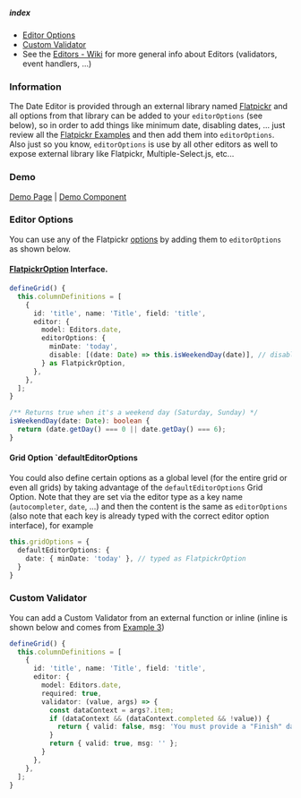 ##### index
- [Editor Options](#editor-options)
- [Custom Validator](#custom-validator)
- See the [Editors - Wiki](../Editors.md) for more general info about Editors (validators, event handlers, ...)

### Information
The Date Editor is provided through an external library named [Flatpickr](https://flatpickr.js.org/examples/) and all options from that library can be added to your `editorOptions` (see below), so in order to add things like minimum date, disabling dates, ... just review all the [Flatpickr Examples](https://flatpickr.js.org/examples/) and then add them into `editorOptions`. Also just so you know, `editorOptions` is use by all other editors as well to expose external library like Flatpickr, Multiple-Select.js, etc...

### Demo
[Demo Page](https://ghiscoding.github.io/angular-slickgrid-demos/#/editor) | [Demo Component](https://github.com/ghiscoding/slickgrid-universal/blob/master/frameworks/angular-slickgrid/src/demos/examples/grid-editor.component.ts)

### Editor Options
You can use any of the Flatpickr [options](https://flatpickr.js.org/options/) by adding them to `editorOptions` as shown below.

#### [FlatpickrOption](https://github.com/ghiscoding/slickgrid-universal/blob/master/packages/common/src/interfaces/flatpickrOption.interface.ts) Interface.

```ts
defineGrid() {
  this.columnDefinitions = [
    {
      id: 'title', name: 'Title', field: 'title',
      editor: {
        model: Editors.date,
        editorOptions: {
          minDate: 'today',
          disable: [(date: Date) => this.isWeekendDay(date)], // disable weekend days (Sat, Sunday)
        } as FlatpickrOption,
      },
    },
  ];
}

/** Returns true when it's a weekend day (Saturday, Sunday) */
isWeekendDay(date: Date): boolean {
  return (date.getDay() === 0 || date.getDay() === 6);
}
```

#### Grid Option `defaultEditorOptions
You could also define certain options as a global level (for the entire grid or even all grids) by taking advantage of the `defaultEditorOptions` Grid Option. Note that they are set via the editor type as a key name (`autocompleter`, `date`, ...) and then the content is the same as `editorOptions` (also note that each key is already typed with the correct editor option interface), for example

```ts
this.gridOptions = {
  defaultEditorOptions: {
    date: { minDate: 'today' }, // typed as FlatpickrOption
  }
}
```

### Custom Validator
You can add a Custom Validator from an external function or inline (inline is shown below and comes from [Example 3](https://ghiscoding.github.io/angular-slickgrid-demos/#/editor))
```ts
defineGrid() {
  this.columnDefinitions = [
    {
      id: 'title', name: 'Title', field: 'title',
      editor: {
        model: Editors.date,
        required: true,
        validator: (value, args) => {
          const dataContext = args?.item;
          if (dataContext && (dataContext.completed && !value)) {
            return { valid: false, msg: 'You must provide a "Finish" date when "Completed" is checked.' };
          }
          return { valid: true, msg: '' };
        }
      },
    },
  ];
}
```